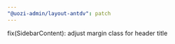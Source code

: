 ```yaml
---
"@uozi-admin/layout-antdv": patch
---
```


fix(SidebarContent): adjust margin class for header title
